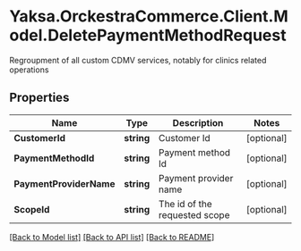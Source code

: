 # Yaksa.OrckestraCommerce.Client.Model.DeletePaymentMethodRequest
Regroupment of all custom CDMV services, notably for clinics related operations

## Properties

Name | Type | Description | Notes
------------ | ------------- | ------------- | -------------
**CustomerId** | **string** | Customer Id | [optional] 
**PaymentMethodId** | **string** | Payment method Id | [optional] 
**PaymentProviderName** | **string** | Payment provider name | [optional] 
**ScopeId** | **string** | The id of the requested scope | [optional] 

[[Back to Model list]](../README.md#documentation-for-models) [[Back to API list]](../README.md#documentation-for-api-endpoints) [[Back to README]](../README.md)

